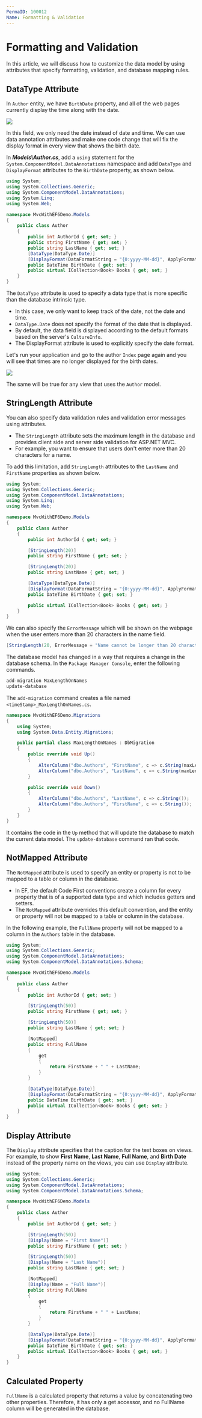 ```yaml
---
PermaID: 100012
Name: Formatting & Validation
---
```


# Formatting and Validation

In this article, we will discuss how to customize the data model by using attributes that specify formatting, validation, and database mapping rules.

## DataType Attribute

In `Author` entity, we have `BirthDate` property, and all of the web pages currently display the time along with the date.

![](https://raw.githubusercontent.com/zzzprojects/learn-orm/master/mvc-with-entity-framework-6/images/formatting-and-validation-1.png)

In this field, we only need the date instead of date and time. We can use data annotation attributes and make one code change that will fix the display format in every view that shows the birth date.

In _**Models\Author.cs**_, add a `using` statement for the `System.ComponentModel.DataAnnotations` namespace and add `DataType` and `DisplayFormat` attributes to the `BirthDate` property, as shown below.

```csharp
using System;
using System.Collections.Generic;
using System.ComponentModel.DataAnnotations;
using System.Linq;
using System.Web;

namespace MvcWithEF6Demo.Models
{
    public class Author
    {
        public int AuthorId { get; set; }
        public string FirstName { get; set; }
        public string LastName { get; set; }
        [DataType(DataType.Date)]
        [DisplayFormat(DataFormatString = "{0:yyyy-MM-dd}", ApplyFormatInEditMode = true)]
        public DateTime BirthDate { get; set; }
        public virtual ICollection<Book> Books { get; set; }
    }
}
```

The `DataType` attribute is used to specify a data type that is more specific than the database intrinsic type.

* In this case, we only want to keep track of the date, not the date and time.
* `DataType.Date` does not specify the format of the date that is displayed. 
* By default, the data field is displayed according to the default formats based on the server's `CultureInfo`. 
* The DisplayFormat attribute is used to explicitly specify the date format.

Let's run your application and go to the author `Index` page again and you will see that times are no longer displayed for the birth dates.

![](https://raw.githubusercontent.com/zzzprojects/learn-orm/master/mvc-with-entity-framework-6/images/formatting-and-validation-2.png)

The same will be true for any view that uses the `Author` model.

## StringLength Attribute

You can also specify data validation rules and validation error messages using attributes.

* The `StringLength` attribute sets the maximum length in the database and provides client side and server side validation for ASP.NET MVC. 
* For example, you want to ensure that users don't enter more than 20 characters for a name. 

To add this limitation, add `StringLength` attributes to the `LastName` and `FirstName` properties as shown below.

```csharp
using System;
using System.Collections.Generic;
using System.ComponentModel.DataAnnotations;
using System.Linq;
using System.Web;

namespace MvcWithEF6Demo.Models
{
    public class Author
    {
        public int AuthorId { get; set; }

        [StringLength(20)]
        public string FirstName { get; set; }

        [StringLength(20)]
        public string LastName { get; set; }

        [DataType(DataType.Date)]
        [DisplayFormat(DataFormatString = "{0:yyyy-MM-dd}", ApplyFormatInEditMode = true)]
        public DateTime BirthDate { get; set; }

        public virtual ICollection<Book> Books { get; set; }
    }
}
```

We can also specify the `ErrorMessage` which will be shown on the webpage when the user enters more than 20 characters in the name field.

```csharp
[StringLength(20, ErrorMessage = "Name cannot be longer than 20 characters.")]
```

The database model has changed in a way that requires a change in the database schema. In the `Package Manager Console`, enter the following commands.

```csharp
add-migration MaxLengthOnNames
update-database
```

The `add-migration` command creates a file named `<timeStamp>_MaxLengthOnNames.cs`.

```csharp
namespace MvcWithEF6Demo.Migrations
{
    using System;
    using System.Data.Entity.Migrations;

    public partial class MaxLengthOnNames : DbMigration
    {
        public override void Up()
        {
            AlterColumn("dbo.Authors", "FirstName", c => c.String(maxLength: 50));
            AlterColumn("dbo.Authors", "LastName", c => c.String(maxLength: 50));
        }

        public override void Down()
        {
            AlterColumn("dbo.Authors", "LastName", c => c.String());
            AlterColumn("dbo.Authors", "FirstName", c => c.String());
        }
    }
}
```

It contains the code in the `Up` method that will update the database to match the current data model. The `update-database` command ran that code.

## NotMapped Attribute

The `NotMapped` attribute is used to specify an entity or property is not to be mapped to a table or column in the database.

* In EF, the default Code First conventions create a column for every property that is of a supported data type and which includes getters and setters.
* The `NotMapped` attribute overrides this default convention, and the entity or property will not be mapped to a table or column in the database.

In the following example, the `FullName` property will not be mapped to a column in the `Authors` table in the database.

```csharp
using System;
using System.Collections.Generic;
using System.ComponentModel.DataAnnotations;
using System.ComponentModel.DataAnnotations.Schema;

namespace MvcWithEF6Demo.Models
{
    public class Author
    {
        public int AuthorId { get; set; }

        [StringLength(50)]
        public string FirstName { get; set; }

        [StringLength(50)]
        public string LastName { get; set; }

        [NotMapped]
        public string FullName
        {
            get
            {
                return FirstName + " " + LastName;
            }
        }

        [DataType(DataType.Date)]
        [DisplayFormat(DataFormatString = "{0:yyyy-MM-dd}", ApplyFormatInEditMode = true)]
        public DateTime BirthDate { get; set; }
        public virtual ICollection<Book> Books { get; set; }
    }
}
```

## Display Attribute

The `Display` attribute specifies that the caption for the text boxes on views. For example, to show **First Name**, **Last Name**, **Full Name**, and **Birth Date** instead of the property name on the views, you can use `Display` attribute.

```csharp
using System;
using System.Collections.Generic;
using System.ComponentModel.DataAnnotations;
using System.ComponentModel.DataAnnotations.Schema;

namespace MvcWithEF6Demo.Models
{
    public class Author
    {
        public int AuthorId { get; set; }

        [StringLength(50)]
        [Display(Name = "First Name")]
        public string FirstName { get; set; }

        [StringLength(50)]
        [Display(Name = "Last Name")]
        public string LastName { get; set; }

        [NotMapped]
        [Display(Name = "Full Name")]
        public string FullName
        {
            get
            {
                return FirstName + " " + LastName;
            }
        }

        [DataType(DataType.Date)]
        [DisplayFormat(DataFormatString = "{0:yyyy-MM-dd}", ApplyFormatInEditMode = true)]
        public DateTime BirthDate { get; set; }
        public virtual ICollection<Book> Books { get; set; }
    }
}
```

## Calculated Property

`FullName` is a calculated property that returns a value by concatenating two other properties. Therefore, it has only a get accessor, and no FullName column will be generated in the database.

